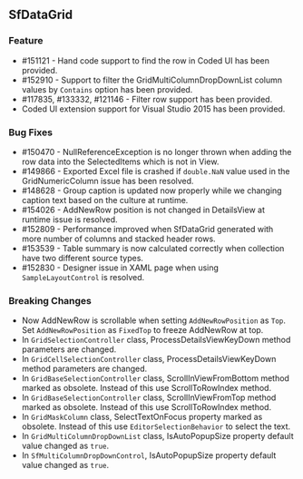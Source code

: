 ## SfDataGrid

### Feature

*  \#151121 - Hand code support to find the row in Coded UI has been provided. 
*  \#152910 - Support to filter the GridMultiColumnDropDownList column values by `Contains` option has been provided.
*  \#117835, \#133332, \#121146 - Filter row support has been provided.
* Coded UI extension support for Visual Studio 2015 has been provided.


### Bug Fixes

*  \#150470 - NullReferenceException is no longer thrown when adding the row data into the SelectedItems which is not in View.
*  \#149866 - Exported Excel file is crashed if `double.NaN` value used in the GridNumericColumn issue has been resolved.
*  \#148628 - Group caption is updated now properly while we changing caption text based on the culture at runtime.
*  \#154026 - AddNewRow position is not changed in DetailsView at runtime issue is resolved.
*  \#152809 - Performance improved when SfDataGrid generated with more number of columns and stacked header rows.
*  \#153539 - Table summary is now calculated correctly when collection have two different source types.
*  \#152830 - Designer issue in XAML page when using `SampleLayoutControl` is resolved.


### Breaking Changes

* Now AddNewRow is scrollable when setting `AddNewRowPosition` as `Top`. Set `AddNewRowPosition` as `FixedTop` to freeze AddNewRow at top.
* In `GridSelectionController` class, ProcessDetailsViewKeyDown method parameters are changed. 
* In `GridCellSelectionController` class, ProcessDetailsViewKeyDown method parameters are changed.
* In `GridBaseSelectionController` class, ScrollInViewFromBottom method marked as obsolete. Instead of this use ScrollToRowIndex method.
* In `GridBaseSelectionController` class, ScrollInViewFromTop method marked as obsolete. Instead of this use ScrollToRowIndex method.
* In `GridMaskColumn` class, SelectTextOnFocus property marked as obsolete. Instead of this use `EditorSelectionBehavior` to select the text.
* In `GridMultiColumnDropDownList` class, IsAutoPopupSize property default value changed as `true`.
* In `SfMultiColumnDropDownControl`, IsAutoPopupSize property default value changed as `true`.
